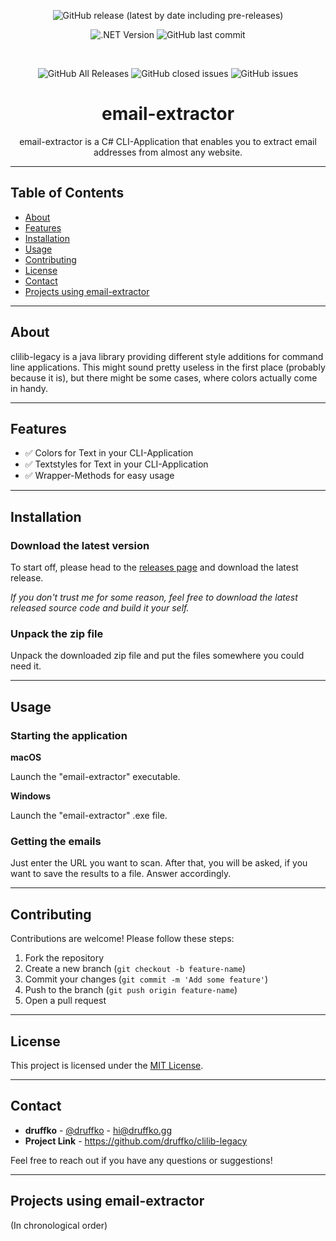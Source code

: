 <div align="center">

![GitHub release (latest by date including pre-releases)](https://img.shields.io/github/v/release/druffko/email-extractor?include_prereleases)

![.NET Version](https://img.shields.io/badge/.NET-7.0-brightgreen)
![GitHub last commit](https://img.shields.io/github/last-commit/druffko/email-extractor)

  <br>

  ![GitHub All Releases](https://img.shields.io/github/downloads/druffko/email-extractor/total)
  ![GitHub closed issues](https://img.shields.io/github/issues-closed/druffko/email-extractor)
  ![GitHub issues](https://img.shields.io/github/issues/druffko/email-extractor)
  
  <h1>email-extractor</h1>
  <p>
    email-extractor is a C# CLI-Application that enables you to extract email addresses from almost any website.
  </p>
</div>

---

## Table of Contents
- [About](#about)
- [Features](#features)
- [Installation](#installation)
- [Usage](#usage)
- [Contributing](#contributing)
- [License](#license)
- [Contact](#contact)
- [Projects using email-extractor](#projects)

---

## About

clilib-legacy is a java library providing different style additions for command line applications. This might sound pretty useless in the first place (probably because it is), but there might be some cases, where colors actually come in handy.

---

## Features

- ✅ Colors for Text in your CLI-Application
- ✅ Textstyles for Text in your CLI-Application
- ✅ Wrapper-Methods for easy usage

---

## Installation

### Download the latest version

To start off, please head to the [releases page](https://github.com/druffko/email-extractor/releases) and download the latest release.

*If you don't trust me for some reason, feel free to download the latest released source code and build it your self.*

### Unpack the zip file

Unpack the downloaded zip file and put the files somewhere you could need it.

---

## Usage

### Starting the application
**macOS**

Launch the "email-extractor" executable.

**Windows**

Launch the "email-extractor" .exe file.

### Getting the emails
Just enter the URL you want to scan. After that, you will be asked, if you want to save the results to a file. Answer accordingly.

---

## Contributing

Contributions are welcome! Please follow these steps:

1. Fork the repository
2. Create a new branch (`git checkout -b feature-name`)
3. Commit your changes (`git commit -m 'Add some feature'`)
4. Push to the branch (`git push origin feature-name`)
5. Open a pull request

---

## License

This project is licensed under the [MIT License](LICENSE).

---

## Contact

- **druffko** - [@druffko](https://twitter.com/druffko) - hi@druffko.gg
- **Project Link** - https://github.com/druffko/clilib-legacy

Feel free to reach out if you have any questions or suggestions!

---

## Projects using email-extractor</h2>
(In chronological order)